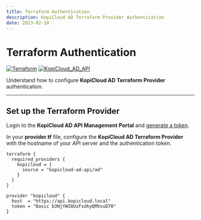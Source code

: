```yaml
---
title: Terraform Authentication
description: KopiCloud AD Terraform Provider Authentication
date: 2023-02-28
---
```


# Terraform Authentication
[![Terraform](https://img.shields.io/badge/terraform-v1.3+-blue.svg)](https://www.terraform.io/downloads.html) [![KopiCloud_AD_API](https://img.shields.io/badge/kopiCloud_ad-v1.0+-blueviolet.svg)](https://www.kopicloud-ad-api.com)

Understand how to configure **KopiCloud AD Terraform Provider** authentication.

----

## Set up the Terraform Provider

Login to the **KopiCloud AD API Management Portal** and [generate a token](authentication/token-authentication.md).

In your **provider.tf** file, configure the **KopiCloud AD Terraform Provider** with the hostname of your API server and the authentication token.

```
terraform {
  required_providers {
    kopicloud = {
      source = "kopicloud-ad-api/ad"
    }
  }
}

provider "kopicloud" {
  host  = "https://api.kopicloud.local"
  token = "Basic b3NjYWI8UzFsdkyQMVsuD70"
}
```
